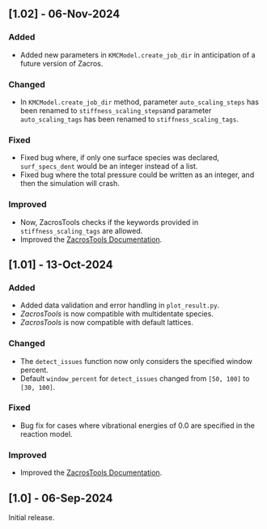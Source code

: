 ## [1.02] - 06-Nov-2024

### Added
- Added new parameters in `KMCModel.create_job_dir` in anticipation of a future version of Zacros.

### Changed
- In `KMCModel.create_job_dir` method, parameter `auto_scaling_steps` has been renamed to `stiffness_scaling_steps`and 
parameter `auto_scaling_tags` has been renamed to `stiffness_scaling_tags`.

### Fixed
- Fixed bug where, if only one surface species was declared, `surf_specs_dent` would be an integer instead of a list.
- Fixed bug where the total pressure could be written as an integer, and then the simulation will crash.

### Improved
- Now, ZacrosTools checks if the keywords provided in `stiffness_scaling_tags` are allowed.
- Improved the [ZacrosTools Documentation](https://zacrostools.readthedocs.io/en/latest/).

## [1.01] - 13-Oct-2024

### Added
- Added data validation and error handling in `plot_result.py`.
- *ZacrosTools* is now compatible with multidentate species.
- *ZacrosTools* is now compatible with default lattices.

### Changed
- The `detect_issues` function now only considers the specified window percent.
- Default `window_percent` for `detect_issues` changed from `[50, 100]` to `[30, 100]`.

### Fixed
- Bug fix for cases where vibrational energies of 0.0 are specified in the reaction model. 

### Improved
- Improved the [ZacrosTools Documentation](https://zacrostools.readthedocs.io/en/latest/).

## [1.0] - 06-Sep-2024

Initial release.
